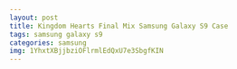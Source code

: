 ```yaml
---
layout: post
title: Kingdom Hearts Final Mix Samsung Galaxy S9 Case
tags: samsung galaxy s9
categories: samsung
img: 1YhxtXBjjbziOFlrmlEdQxU7e3SbgfKIN
---
```

